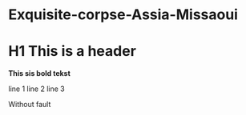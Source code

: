 # Exquisite-corpse-Assia-Missaoui
# H1 This is a header
**This sis bold tekst**

line 1
line 2
line 3

Without fault
